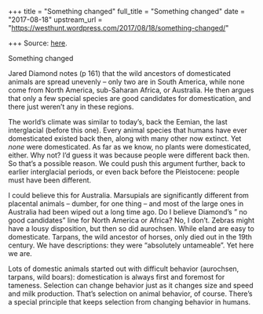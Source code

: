 +++
title = "Something changed"
full_title = "Something changed"
date = "2017-08-18"
upstream_url = "https://westhunt.wordpress.com/2017/08/18/something-changed/"

+++
Source: [here](https://westhunt.wordpress.com/2017/08/18/something-changed/).

Something changed

Jared Diamond notes (p 161) that the wild ancestors of domesticated
animals are spread unevenly – only two are in South America, while none
come from North America, sub-Saharan Africa, or Australia. He then
argues that only a few special species are good candidates for
domestication, and there just weren’t any in these regions.

The world’s climate was similar to today’s, back the Eemian, the last
interglacial (before this one). Every animal species that humans have
ever domesticated existed back then, along with many other now extinct.
Yet *none* were domesticated. As far as we know, no plants were
domesticated, either. Why not? I’d guess it was because people were
different back then. So that’s a possible reason. We could push this
argument further, back to earlier interglacial periods, or even back
before the Pleistocene: people must have been different.

I could believe this for Australia. Marsupials are significantly
different from placental animals – dumber, for one thing – and most of
the large ones in Australia had been wiped out a long time ago. Do I
believe Diamond’s ” no good candidates” line for North America or
Africa? No, I don’t. Zebras might have a lousy disposition, but then so
did aurochsen. While eland are easy to domesticate. Tarpans, the wild
ancestor of horses, only died out in the 19th century. We have
descriptions: they were “absolutely untameable”. Yet here we are.

Lots of domestic animals started out with difficult behavior (aurochsen,
tarpans, wild boars): domestication is always first and foremost for
tameness. Selection can change behavior just as it changes size and
speed and milk production. That’s selection on animal behavior, of
course. There’s a special principle that keeps selection from changing
behavior in humans.

